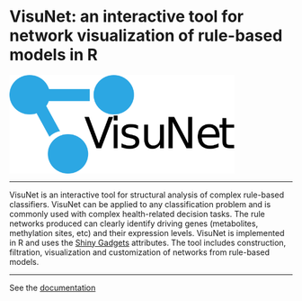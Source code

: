 # VisuNet: an interactive tool for network visualization of rule-based models in R

<img src="images/VIsuNet_logo2.png" width=400; align="middle">



*** 
VisuNet is an interactive tool for structural analysis of complex rule-based classifiers. VisuNet can be applied to any classification problem and is commonly used with complex health-related decision tasks. The rule networks produced can clearly identify driving genes (metabolites, methylation sites, etc) and their expression levels. VisuNet is implemented in R and uses the  [Shiny Gadgets](https://shiny.rstudio.com/articles/gadgets.html) attributes. The tool includes construction, filtration, visualization and customization of networks from rule-based models.


*** 
See the [documentation](https://komorowskilab.github.io/VisuNet/)
